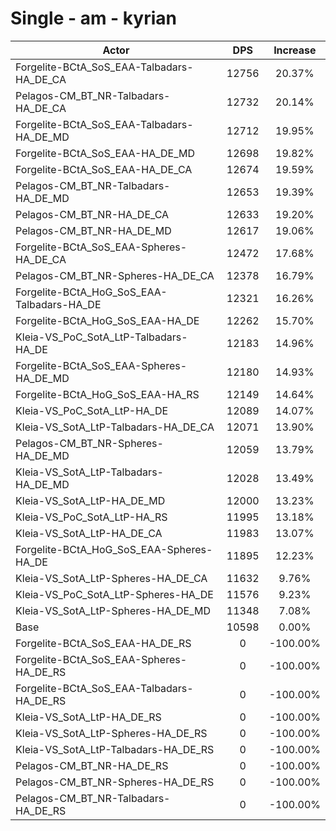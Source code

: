 # Single - am - kyrian
| Actor | DPS | Increase |
|---|:---:|:---:|
|Forgelite-BCtA_SoS_EAA-Talbadars-HA_DE_CA|12756|20.37%|
|Pelagos-CM_BT_NR-Talbadars-HA_DE_CA|12732|20.14%|
|Forgelite-BCtA_SoS_EAA-Talbadars-HA_DE_MD|12712|19.95%|
|Forgelite-BCtA_SoS_EAA-HA_DE_MD|12698|19.82%|
|Forgelite-BCtA_SoS_EAA-HA_DE_CA|12674|19.59%|
|Pelagos-CM_BT_NR-Talbadars-HA_DE_MD|12653|19.39%|
|Pelagos-CM_BT_NR-HA_DE_CA|12633|19.20%|
|Pelagos-CM_BT_NR-HA_DE_MD|12617|19.06%|
|Forgelite-BCtA_SoS_EAA-Spheres-HA_DE_CA|12472|17.68%|
|Pelagos-CM_BT_NR-Spheres-HA_DE_CA|12378|16.79%|
|Forgelite-BCtA_HoG_SoS_EAA-Talbadars-HA_DE|12321|16.26%|
|Forgelite-BCtA_HoG_SoS_EAA-HA_DE|12262|15.70%|
|Kleia-VS_PoC_SotA_LtP-Talbadars-HA_DE|12183|14.96%|
|Forgelite-BCtA_SoS_EAA-Spheres-HA_DE_MD|12180|14.93%|
|Forgelite-BCtA_HoG_SoS_EAA-HA_RS|12149|14.64%|
|Kleia-VS_PoC_SotA_LtP-HA_DE|12089|14.07%|
|Kleia-VS_SotA_LtP-Talbadars-HA_DE_CA|12071|13.90%|
|Pelagos-CM_BT_NR-Spheres-HA_DE_MD|12059|13.79%|
|Kleia-VS_SotA_LtP-Talbadars-HA_DE_MD|12028|13.49%|
|Kleia-VS_SotA_LtP-HA_DE_MD|12000|13.23%|
|Kleia-VS_PoC_SotA_LtP-HA_RS|11995|13.18%|
|Kleia-VS_SotA_LtP-HA_DE_CA|11983|13.07%|
|Forgelite-BCtA_HoG_SoS_EAA-Spheres-HA_DE|11895|12.23%|
|Kleia-VS_SotA_LtP-Spheres-HA_DE_CA|11632|9.76%|
|Kleia-VS_PoC_SotA_LtP-Spheres-HA_DE|11576|9.23%|
|Kleia-VS_SotA_LtP-Spheres-HA_DE_MD|11348|7.08%|
|Base|10598|0.00%|
|Forgelite-BCtA_SoS_EAA-HA_DE_RS|0|-100.00%|
|Forgelite-BCtA_SoS_EAA-Spheres-HA_DE_RS|0|-100.00%|
|Forgelite-BCtA_SoS_EAA-Talbadars-HA_DE_RS|0|-100.00%|
|Kleia-VS_SotA_LtP-HA_DE_RS|0|-100.00%|
|Kleia-VS_SotA_LtP-Spheres-HA_DE_RS|0|-100.00%|
|Kleia-VS_SotA_LtP-Talbadars-HA_DE_RS|0|-100.00%|
|Pelagos-CM_BT_NR-HA_DE_RS|0|-100.00%|
|Pelagos-CM_BT_NR-Spheres-HA_DE_RS|0|-100.00%|
|Pelagos-CM_BT_NR-Talbadars-HA_DE_RS|0|-100.00%|
